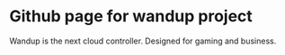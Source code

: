 # Github page for wandup project

Wandup is the next cloud controller. Designed for gaming and business.
